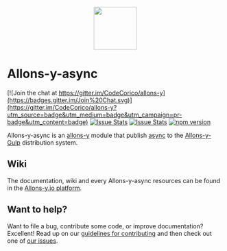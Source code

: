 <p align="center"><img src="http://codecorico.com/allons-y-logo.png" height="100" /></p>

# Allons-y-async

[![Join the chat at https://gitter.im/CodeCorico/allons-y](https://badges.gitter.im/Join%20Chat.svg)](https://gitter.im/CodeCorico/allons-y?utm_source=badge&utm_medium=badge&utm_campaign=pr-badge&utm_content=badge)
[![Issue Stats](http://issuestats.com/github/codecorico/allons-y-async/badge/issue)](http://issuestats.com/github/codecorico/allons-y)
[![Issue Stats](http://issuestats.com/github/codecorico/allons-y-async/badge/pr)](http://issuestats.com/github/codecorico/allons-y)
[![npm version](https://badge.fury.io/js/allons-y-async.svg)](https://badge.fury.io/js/allons-y-async)

Allons-y-async is an [allons-y](https://github.com/CodeCorico/allons-y) module that publish [async](https://www.npmjs.com/package/async) to the [Allons-y-Gulp](https://www.npmjs.com/package/allons-y-gulp) distribution system.

## Wiki

The documentation, wiki and every Allons-y-async resources can be found in the [Allons-y.io platform](http://allons-y.io).

## Want to help?

Want to file a bug, contribute some code, or improve documentation? Excellent! Read up on our [guidelines for contributing](CONTRIBUTING.md) and then check out one of [our issues](https://github.com/CodeCorico/allons-y-async/issues).
